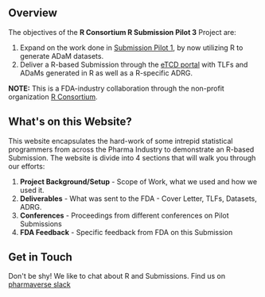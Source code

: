 
## Overview

The objectives of the **R Consortium R Submission Pilot 3** Project are:  

1. Expand on the work done in [Submission Pilot 1](https://rconsortium.github.io/submissions-pilot1/), by now utilizing R to generate ADaM datasets.
1. Deliver a R-based Submission through the [eTCD portal](https://www.fda.gov/drugs/electronic-regulatory-submission-and-review/electronic-common-technical-document-ectd) with TLFs and ADaMs generated in R as well as a R-specific ADRG.

**NOTE:** This is a FDA-industry collaboration through the non-profit organization [R Consortium](https://www.r-consortium.org/).


## What's on this Website?

This website encapsulates the hard-work of some intrepid statistical programmers from across the Pharma Industry
to demonstrate an R-based Submission.  The website is divide into 4 sections that will walk 
you through our efforts:

1. **Project Background/Setup** - Scope of Work, what we used and how we used it.
1. **Deliverables** - What was sent to the FDA - Cover Letter, TLFs, Datasets, ADRG.
1. **Conferences** - Proceedings from different conferences on Pilot Submissions
1. **FDA Feedback** - Specific feedback from FDA on this Submission

## Get in Touch

Don't be shy!  We like to chat about R and Submissions. Find us on [pharmaverse slack](https://pharmaverse.slack.com/archives/C030EB2M4GM)


